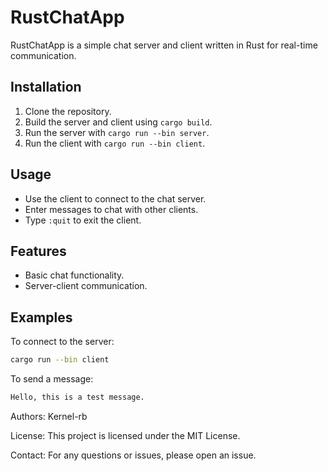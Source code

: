 # RustChatApp

RustChatApp is a simple chat server and client written in Rust for real-time communication.

## Installation

1. Clone the repository.
2. Build the server and client using `cargo build`.
3. Run the server with `cargo run --bin server`.
4. Run the client with `cargo run --bin client`.

## Usage

- Use the client to connect to the chat server.
- Enter messages to chat with other clients.
- Type `:quit` to exit the client.

## Features

- Basic chat functionality.
- Server-client communication.

## Examples

To connect to the server:

```sh
cargo run --bin client
```
To send a message:
```sh
Hello, this is a test message.
```

Authors:
Kernel-rb

License:
This project is licensed under the MIT License.

Contact:
For any questions or issues, please open an issue.





